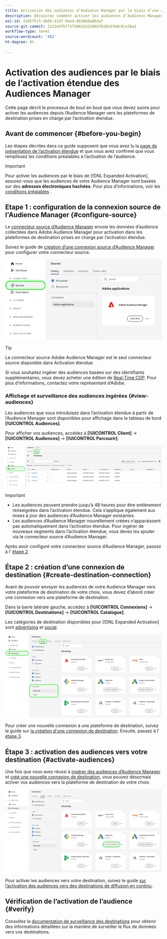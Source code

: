 ```yaml
---
title: Activation des audiences d’Audience Manager par le biais d’une activation étendue
description: Découvrez comment activer les audiences d’Audience Manager vers les destinations publicitaires et sociales par le biais de l’activation étendue de l’Audience Manager.
exl-id: 4105f5c5-db69-414f-9ee4-8630b0a86da7
source-git-commit: 2222e9fbf75f3082d331868f820247e0c0ce3ba2
workflow-type: tm+mt
source-wordcount: '482'
ht-degree: 0%

---
```


# Activation des audiences par le biais de l’activation étendue des Audiences Manager

Cette page décrit le processus de bout en bout que vous devez suivre pour activer les audiences depuis l’Audience Manager vers les plateformes de destination prises en charge par l’activation étendue.

## Avant de commencer {#before-you-begin}

Les étapes décrites dans ce guide supposent que vous avez lu la [page de présentation de l’activation étendue](overview.md) et que vous avez confirmé que vous remplissez les conditions préalables à l’activation de l’audience.

>[!IMPORTANT]
>
>Pour activer les audiences par le biais de [!DNL Expanded Activation], assurez-vous que les audiences de votre Audience Manager sont basées sur des **adresses électroniques hachées**. Pour plus d’informations, voir les [conditions préalables](overview.md#prerequisites) .

## Etape 1 : configuration de la connexion source de l&#39;Audience Manager {#configure-source}

Le [connecteur source d’Audience Manager](../sources/connectors/adobe-applications/audience-manager.md) envoie les données d’audience collectées dans Adobe Audience Manager pour activation dans les plateformes de destination prises en charge par l’activation étendue.

Suivez le guide de [création d’une connexion source d’Audience Manager](../sources/tutorials/ui/create/adobe-applications/audience-manager.md) pour configurer votre connecteur source.

![Image de l’interface utilisateur de Platform montrant l’onglet Sources avec la connexion source de l’Audience Manager.](assets/sources-tab.png)

>[!TIP]
>
>Le connecteur source Adobe Audience Manager est le seul connecteur source disponible dans Activation étendue.
>
>Si vous souhaitez ingérer des audiences basées sur des identifiants supplémentaires, vous devez acheter une édition de [Real-Time CDP](../rtcdp/overview.md). Pour plus d’informations, contactez votre représentant d’Adobe.

### Affichage et surveillance des audiences ingérées {#view-audiences}

Les audiences que vous introduisez dans l’activation étendue à partir de l’Audience Manager sont disponibles pour affichage dans le tableau de bord **[!UICONTROL Audiences]**.

Pour afficher vos audiences, accédez à **[!UICONTROL Client]** -> **[!UICONTROL Audiences]** -> **[!UICONTROL Parcourir]**.

![Image de l’interface utilisateur de Platform montrant la page Audiences.](assets/audiences-browse.png)

>[!IMPORTANT]
>
>* Les audiences peuvent prendre jusqu’à 48 heures pour être entièrement renseignées dans l’activation étendue. Cela s’applique également aux mises à jour des audiences d’Audience Manager existantes.
>* Les audiences d’Audience Manager nouvellement créées n’apparaissent pas automatiquement dans l’activation étendue. Pour ingérer de nouveaux segments dans l’activation étendue, vous devez les ajouter via le connecteur source d’Audience Manager.

Après avoir configuré votre connecteur source d’Audience Manager, passez à l’ [étape 2](#create-destination-connection).

## Étape 2 : création d’une connexion de destination {#create-destination-connection}

Avant de pouvoir envoyer les audiences de votre Audience Manager vers votre plateforme de destination de votre choix, vous devez d’abord créer une connexion vers une plateforme de destination.

Dans la barre latérale gauche, accédez à **[!UICONTROL Connexions]** -> **[!UICONTROL Destinations]** -> **[!UICONTROL Catalogue]**.

Les catégories de destination disponibles pour [!DNL Expanded Activation] sont [advertising](../destinations/catalog/advertising/overview.md) et [social](../destinations/catalog/social/overview.md).

![Image de l’interface utilisateur de Platform montrant le catalogue de destination pour l’activation étendue.](assets/destination-catalog.png)

Pour créer une nouvelle connexion à une plateforme de destination, suivez le guide sur [la création d&#39;une connexion de destination](../destinations/ui/connect-destination.md). Ensuite, passez à l’ [étape 3](#activate-audiences).

## Étape 3 : activation des audiences vers votre destination {#activate-audiences}

Une fois que vous avez réussi à [ingérer des audiences d’Audience Manager](#configure-source) et [créé une nouvelle connexion de destination](#create-destination-connection), vous pouvez désormais activer vos audiences vers la plateforme de destination de votre choix.

![Image de l’interface utilisateur de Platform montrant le catalogue de destination pour l’activation étendue.](assets/activate-audiences.png)

Pour activer les audiences vers votre destination, suivez le guide [sur l’activation des audiences vers des destinations de diffusion en continu](../destinations/ui/activate-segment-streaming-destinations.md).

## Vérification de l’activation de l’audience {#verify}

Consultez la [documentation de surveillance des destinations](../dataflows/ui/monitor-destinations.md) pour obtenir des informations détaillées sur la manière de surveiller le flux de données vers vos destinations.
